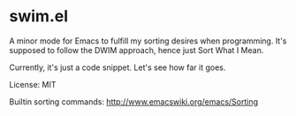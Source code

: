swim.el
=======

A minor mode for Emacs to fulfill my sorting desires when programming. It's supposed to follow the DWIM approach, hence just Sort What I Mean.

Currently, it's just a code snippet. Let's see how far it goes.

License: MIT

Builtin sorting commands: http://www.emacswiki.org/emacs/Sorting
